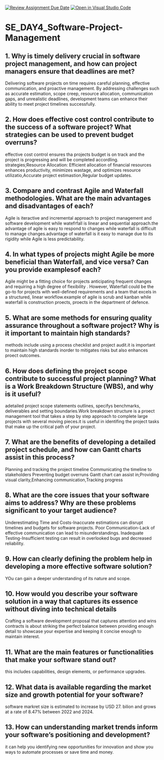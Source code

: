 [![Review Assignment Due Date](https://classroom.github.com/assets/deadline-readme-button-22041afd0340ce965d47ae6ef1cefeee28c7c493a6346c4f15d667ab976d596c.svg)](https://classroom.github.com/a/9pw6JKcu)
[![Open in Visual Studio Code](https://classroom.github.com/assets/open-in-vscode-2e0aaae1b6195c2367325f4f02e2d04e9abb55f0b24a779b69b11b9e10269abc.svg)](https://classroom.github.com/online_ide?assignment_repo_id=15742117&assignment_repo_type=AssignmentRepo)
# SE_DAY4_Software-Project-Management
## 1. Why is timely delivery crucial in software project management, and how can project managers ensure that deadlines are met?
Delivering software projects on time requires careful planning, effective communication, and proactive management. By addressing challenges such as accurate estimation, scope creep, resource allocation, communication gaps, and unrealistic deadlines, development teams can enhance their ability to meet project timelines successfully.

## 2. How does effective cost control contribute to the success of a software project? What strategies can be used to prevent budget overruns?
effective cost control ensures tha projects budget is on track and the project is progressing and will be completed accordling.
strategies;Resource Allocation: Efficient allocation of financial resources enhances productivity, minimizes wastage, and optimizes resource utilizatio,Accurate project estimastion,Regular budget updates.

## 3. Compare and contrast Agile and Waterfall methodologies. What are the main advantages and disadvantages of each?
Agile is iteractive and incremental approach to projject management and software development while watefrfall is linear and sequential approach.the advantage of agile is easy to respond to changes while waterfall is difficult to manage changes.advantage of waterfall is it easy to manage due to its rigidity while Agile is less predictability.
## 4. In what types of projects might Agile be more beneficial than Waterfall, and vice versa? Can you provide examplesof each?
 Agile might be a fitting choice for projects anticipating frequent changes and requiring a high degree of flexibility . However, Waterfall could be the go-to for projects with well-defined requirements and a team that excels in a structured, linear workflow.example of agile is scrub and kanban while waterfall is construction proects, proects in the department of defence.

## 5. What are some methods for ensuring quality assurance throughout a software project? Why is it important to maintain high standards?
methods include using a process checklist and project audit.it is important to maintain high standards inorder to mitigates risks but also enhances proect outcomes.
## 6. How does defining the project scope contribute to successful project planning? What is a Work Breakdown Structure (WBS), and why is it useful?
adetailed project scope statements outlines, specifys benchmarks, deliverables and setting boundaries.Work breakdown structure is a proect management tool that takes a step by step approach to complete large projects with several moving  pieces.it is useful in  identifing the project tasks that make up the critical path of your project.

## 7. What are the benefits of developing a detailed project schedule, and how can Gantt charts assist in this process?
Planning and tracking the project timeline
Communicating the timeline to stakeholders
Preventing budget overruns
Gantt chart can assist in;Providing visual clarity,Enhancing communication,Tracking progress

## 8. What are the core issues that your software aims to address? Why are these problems significant to your target audience?
Underestimating Time and Costs-Inaccurate estimations can disrupt timelines and budgets for software projects. 
Poor Communication-Lack of effective communication can lead to misunderstandings.
Inadequate Testing-Insufficient testing can result in overlooked bugs and decreased reliability.
## 9. How can clearly defining the problem help in developing a more effective software solution?
YOu can gain a deeper understanding of its nature and scope.

## 10. How would you describe your software solution in a way that captures its essence without diving into technical details
Crafting a software development proposal that captures attention and wins contracts is about striking the perfect balance between providing enough detail to showcase your expertise and keeping it concise enough to maintain interest.


## 11. What are the main features or functionalities that make your software stand out?
 this  includes capabilities, design elements, or performance upgrades. 

## 12. What data is available regarding the market size and growth potential for your software?
software markret size is estimated to increase by USD 27. bilion  and grows at a rate of 8.47% between 2022 and 2024.
## 13. How can understanding market trends inform your software’s positioning and development?
it can help you identifying new opportunities for innovation and show you ways to automate processes or save time and money.
